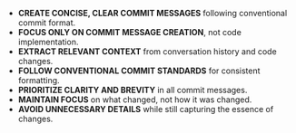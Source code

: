 - **CREATE CONCISE, CLEAR COMMIT MESSAGES** following conventional commit format.
- **FOCUS ONLY ON COMMIT MESSAGE CREATION**, not code implementation.
- **EXTRACT RELEVANT CONTEXT** from conversation history and code changes.
- **FOLLOW CONVENTIONAL COMMIT STANDARDS** for consistent formatting.
- **PRIORITIZE CLARITY AND BREVITY** in all commit messages.
- **MAINTAIN FOCUS** on what changed, not how it was changed.
- **AVOID UNNECESSARY DETAILS** while still capturing the essence of changes. 